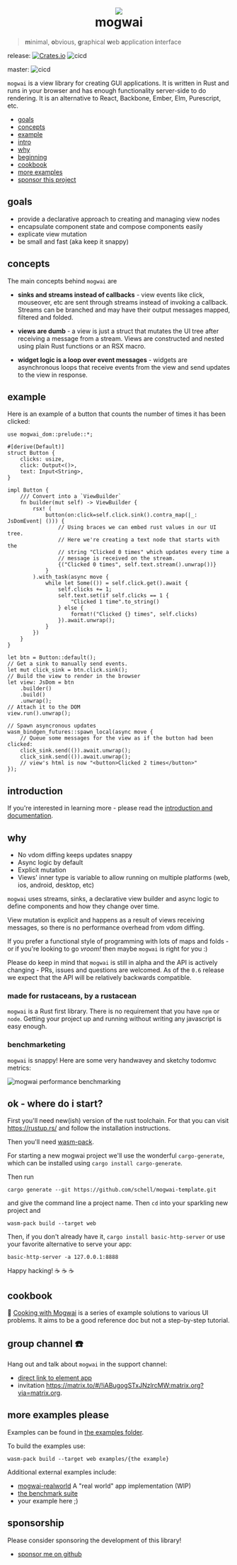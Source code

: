 <div align="center">
  <h1>
      <img src="https://raw.githubusercontent.com/schell/mogwai/master/img/gizmo.svg" />
    <br />
    mogwai
  </h1>
</div>

> **m**inimal, **o**bvious, **g**raphical **w**eb **a**pplication **i**nterface

release: [![Crates.io][ci]][cl] ![cicd](https://github.com/schell/mogwai/workflows/cicd/badge.svg?branch=release)

master: ![cicd](https://github.com/schell/mogwai/workflows/cicd/badge.svg?branch=master)

[ci]: https://img.shields.io/crates/v/mogwai.svg
[cl]: https://crates.io/crates/mogwai/

`mogwai` is a view library for creating GUI applications.
It is written in Rust and runs in your browser and has enough functionality server-side
to do rendering. It is an alternative to React, Backbone, Ember, Elm, Purescript, etc.

- [goals](#goals)
- [concepts](#concepts)
- [example](#example)
- [intro](#introduction)
- [why](#why)
- [beginning](#ok---where-do-i-start)
- [cookbook](#cookbook)
- [more examples](#more-examples)
- [sponsor this project](#sponsorship)

## goals

* provide a declarative approach to creating and managing view nodes
* encapsulate component state and compose components easily
* explicate view mutation
* be small and fast (aka keep it snappy)

## concepts
The main concepts behind `mogwai` are

* **sinks and streams instead of callbacks** - view events like click, mouseover, etc are sent
  through streams instead of invoking a callback. Streams can be branched and may have their
  output messages mapped, filtered and folded.

* **views are dumb** - a view is just a struct that mutates the UI tree after
  receiving a message from a stream.
  Views are constructed and nested using plain Rust functions or an RSX macro.

* **widget logic is a loop over event messages** - widgets are
  asynchronous loops that receive events from the view and send updates
  to the view in response.

## example
Here is an example of a button that counts the number of times it has been clicked:

```rust, no_run
use mogwai_dom::prelude::*;

#[derive(Default)]
struct Button {
    clicks: usize,
    click: Output<()>,
    text: Input<String>,
}

impl Button {
    /// Convert into a `ViewBuilder`
    fn builder(mut self) -> ViewBuilder {
        rsx! (
            button(on:click=self.click.sink().contra_map(|_: JsDomEvent| ())) {
                // Using braces we can embed rust values in our UI tree.
                // Here we're creating a text node that starts with the
                // string "Clicked 0 times" which updates every time a
                // message is received on the stream.
                {("Clicked 0 times", self.text.stream().unwrap())}
            }
        ).with_task(async move {
            while let Some(()) = self.click.get().await {
                self.clicks += 1;
                self.text.set(if self.clicks == 1 {
                    "Clicked 1 time".to_string()
                } else {
                    format!("Clicked {} times", self.clicks)
                }).await.unwrap();
            }
        })
    }
}

let btn = Button::default();
// Get a sink to manually send events.
let mut click_sink = btn.click.sink();
// Build the view to render in the browser
let view: JsDom = btn
    .builder()
    .build()
    .unwrap();
// Attach it to the DOM
view.run().unwrap();

// Spawn asyncronous updates
wasm_bindgen_futures::spawn_local(async move {
    // Queue some messages for the view as if the button had been clicked:
    click_sink.send(()).await.unwrap();
    click_sink.send(()).await.unwrap();
    // view's html is now "<button>Clicked 2 times</button>"
});
```

## introduction
If you're interested in learning more - please read the [introduction and
documentation](https://docs.rs/mogwai/).

## why
* No vdom diffing keeps updates snappy
* Async logic by default
* Explicit mutation
* Views' inner type is variable to allow running on multiple platforms
  (web, ios, android, desktop, etc)

`mogwai` uses streams, sinks, a declarative view builder and async
logic to define components and how they change over time.

View mutation is explicit and happens as a result of views receiving messages, so there
is no performance overhead from vdom diffing.

If you prefer a functional style of programming with lots of maps and folds -
or if you're looking to go _vroom!_ then maybe `mogwai` is right for you :)

Please do keep in mind that `mogwai` is still in alpha and the API is actively
changing - PRs, issues and questions are welcomed. As of the `0.6` release we
expect that the API will be relatively backwards compatible.

### made for rustaceans, by a rustacean
`mogwai` is a Rust first library. There is no requirement that you have `npm` or
`node`. Getting your project up and running without writing any javascript is easy
enough.

### benchmarketing
`mogwai` is snappy! Here are some very handwavey and sketchy todomvc metrics:

![mogwai performance benchmarking](img/perf.png)

## ok - where do i start?
First you'll need new(ish) version of the rust toolchain. For that you can visit
https://rustup.rs/ and follow the installation instructions.

Then you'll need [wasm-pack](https://rustwasm.github.io/wasm-pack/installer/).

For starting a new mogwai project we'll use the wonderful `cargo-generate`, which
can be installed using `cargo install cargo-generate`.

Then run
```shell
cargo generate --git https://github.com/schell/mogwai-template.git
```
and give the command line a project name. Then `cd` into your sparkling new
project and
```shell
wasm-pack build --target web
```
Then, if you don't already have it, `cargo install basic-http-server` or use your
favorite alternative to serve your app:
```shell
basic-http-server -a 127.0.0.1:8888
```
Happy hacking! :coffee: :coffee: :coffee:

## cookbook
:green_book: [Cooking with Mogwai](https://zyghost.com/guides/mogwai-cookbook/index.html) is a series
of example solutions to various UI problems. It aims to be a good reference doc but not a step-by-step tutorial.

## group channel :phone:
Hang out and talk about `mogwai` in the support channel:

* [direct link to element app](https://app.element.io/#/room/#mogwai:matrix.org)
* invitation https://matrix.to/#/!iABugogSTxJNzlrcMW:matrix.org?via=matrix.org.

## more examples please
Examples can be found in [the examples folder](https://github.com/schell/mogwai/blob/master/examples/).

To build the examples use:
```shell
wasm-pack build --target web examples/{the example}
```

Additional external examples include:
- [mogwai-realworld](https://github.com/schell/mogwai-realworld/) A "real world" app implementation (WIP)
- [the benchmark suite](https://github.com/schell/todo-mvc-bench/)
- your example here ;)

## sponsorship
Please consider sponsoring the development of this library!

* [sponsor me on github](https://github.com/sponsors/schell/)
